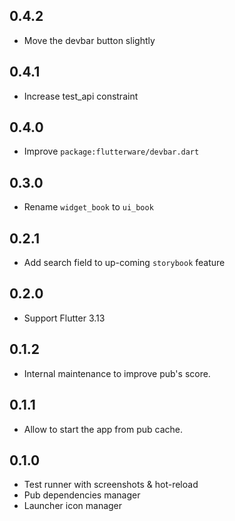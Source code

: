 ## 0.4.2

- Move the devbar button slightly

## 0.4.1

- Increase test_api constraint

## 0.4.0

- Improve `package:flutterware/devbar.dart`

## 0.3.0

- Rename `widget_book` to `ui_book`

## 0.2.1

- Add search field to up-coming `storybook` feature

## 0.2.0

- Support Flutter 3.13

## 0.1.2

- Internal maintenance to improve pub's score.

## 0.1.1

- Allow to start the app from pub cache.

## 0.1.0

- Test runner with screenshots & hot-reload
- Pub dependencies manager
- Launcher icon manager
